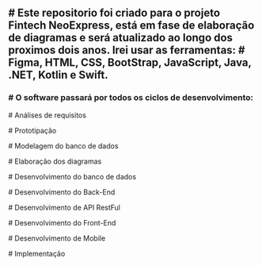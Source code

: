 <h2># Este repositorio foi criado para o projeto Fintech NeoExpress, está em fase de elaboração de diagramas e será atualizado ao longo dos proximos dois anos. Irei usar as ferramentas: # Figma, HTML, CSS, BootStrap, JavaScript, Java, .NET, Kotlin e Swift.</h2>

<h3># O software passará por todos os ciclos de desenvolvimento:</h3>
<p># Análises de requisitos</p>
<p># Prototipação</p>
<p># Modelagem do banco de dados</p>
<p># Elaboração dos diagramas</p>
<p># Desenvolvimento do banco de dados</p>
<p># Desenvolvimento do Back-End</p>
<p># Desenvolvimento de API RestFul</p>
<p># Desenvolvimento do Front-End</p>
<p># Desenvolvimento de Mobile</p>
<p># Implementação</p>
